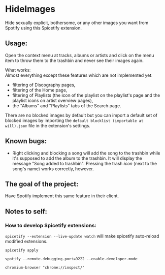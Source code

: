 # HideImages

Hide sexually explicit, bothersome, or any other images you want from Spotify using this Spicetify extension.


## Usage:

Open the context menu at tracks, albums or artists and click on the menu item to throw them to the trashbin and never see their images again.

What works:  
Almost everything except these features which are not implemented yet: 

- filtering of Discography pages, 
- filtering of the Home page, 
- filtering of Playlists (the icon of the playlist on the playlist's page and the playlist icons on artist overview pages),
- the "Albums" and "Playlists" tabs of the Search page. 

There are no blocked images by default but you can import a default set of blocked images by importing the `default blocklist (importable at will).json` file in the extension's settings.

## Known bugs:

- Right clicking and blocking a song will add the song to the trashbin while it's supposed to add the album to the trashbin. It will display the message "Song added to trashbin". Pressing the trash _icon_ (next to the song's name) works correctly, however. 

## The goal of the project:

Have Spotify implement this same feature in their client.  

## Notes to self:

### How to develop Spicetify extensions:  
`spicetify --extension --live-update watch` will make spicetify auto-reload modified extensions. 

`spicetify apply`

`spotify --remote-debugging-port=9222 --enable-developer-mode`

`chromium-browser "chrome://inspect/"`
